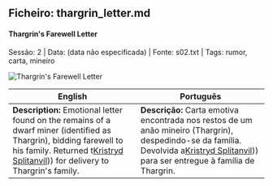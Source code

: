 ﻿## Ficheiro: thargrin_letter.md

#### Thargrin's Farewell Letter

Sessão: 2 | Data: (data não especificada) | Fonte: s02.txt | Tags: rumor, carta, mineiro

![Thargrin's Farewell Letter](assets/loot/object_blank.png)

| English | Português |
|---------|-----------|
| **Description:** Emotional letter found on the remains of a dwarf miner (identified as Thargrin), bidding farewell to his family. Returned t[Kristryd Splitanvil](docs/dm/-/npc/Blackstone/kristryd_splitanvil.md))) for delivery to Thargrin's family. | **Descrição:** Carta emotiva encontrada nos restos de um anão mineiro (Thargrin), despedindo-se da família. Devolvida a[Kristryd Splitanvil](docs/dm/-/npc/Blackstone/kristryd_splitanvil.md))) para ser entregue à família de Thargrin. |



















